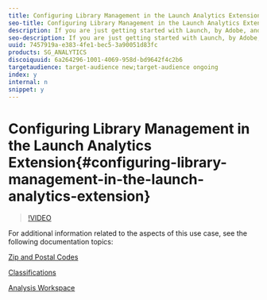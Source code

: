 ```yaml
---
title: Configuring Library Management in the Launch Analytics Extension
seo-title: Configuring Library Management in the Launch Analytics Extension
description: If you are just getting started with Launch, by Adobe, and the Adobe Analytics extension, this video can help you with the library management portion of the configuration, including selecting report suites to send the data into.
seo-description: If you are just getting started with Launch, by Adobe, and the Adobe Analytics extension, this video can help you with the library management portion of the configuration, including selecting report suites to send the data into.
uuid: 7457919a-e383-4fe1-bec5-3a90051d83fc
products: SG_ANALYTICS
discoiquuid: 6a264296-1001-4069-958d-bd9642f4c2b6
targetaudience: target-audience new;target-audience ongoing
index: y
internal: n
snippet: y
---
```


# Configuring Library Management in the Launch Analytics Extension{#configuring-library-management-in-the-launch-analytics-extension}

>[!VIDEO](https://video.tv.adobe.com/v/27092/?quality=9)

For additional information related to the aspects of this use case, see the following documentation topics:

[Zip and Postal Codes](https://marketing.adobe.com/resources/help/en_US/reference/reports_zip.html)

[Classifications](https://marketing.adobe.com/resources/help/en_US/reference/classifications.html)

[Analysis Workspace](https://marketing.adobe.com/resources/help/en_US/analytics/analysis-workspace/analysis-workspace-features.html)
